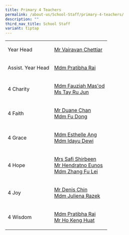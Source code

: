 ```yaml
---
title: Primary 4 Teachers
permalink: /about-us/School-Staff/primary-4-teachers/
description: ""
third_nav_title: School Staff
variant: tiptap
---
```

<table>
<tbody>
<tr>
<td rowspan="1" colspan="1">
<p>Year Head</p>
</td>
<td rowspan="1" colspan="1">
<p><a href="vairavan_uthaman@moe.edu.sg" rel="noopener noreferrer nofollow" target="_blank">Mr Vairavan Chettiar</a>
</p>
</td>
</tr>
<tr>
<td rowspan="1" colspan="1">
<p>Assist. Year Head</p>
</td>
<td rowspan="1" colspan="1">
<p><a href="pratibha_rai_matuk_rai@moe.edu.sg" rel="noopener noreferrer nofollow" target="_blank">Mdm Pratibha Rai</a>
</p>
</td>
</tr>
<tr>
<td rowspan="1" colspan="1">
<p>4 Charity</p>
</td>
<td rowspan="1" colspan="1">
<p><a href="fauziah_masod@moe.edu.sg" rel="noopener noreferrer nofollow" target="_blank">Mdm&nbsp;Fauziah&nbsp;Mas'od</a> 
<br><a href="tay_ru_jun@moe.edu.sg" rel="noopener noreferrer nofollow" target="_blank">Ms&nbsp;Tay Ru Jun</a>
</p>
</td>
</tr>
<tr>
<td rowspan="1" colspan="1">
<p>4 Faith</p>
</td>
<td rowspan="1" colspan="1">
<p><a href="duane_chan_xin_jie@moe.edu.sg" rel="noopener noreferrer nofollow" target="_blank">Mr&nbsp;Duane&nbsp;Chan</a> 
<br><a href="fu_dong@moe.edu.sg" rel="noopener noreferrer nofollow" target="_blank">Mdm&nbsp;Fu Dong</a> 
<br>
</p>
</td>
</tr>
<tr>
<td rowspan="1" colspan="1">
<p>4 Grace</p>
</td>
<td rowspan="1" colspan="1">
<p><a href="ang_mui_mui_esthelle@moe.edu.sg" rel="noopener noreferrer nofollow" target="_blank">Mdm&nbsp;Esthelle&nbsp;Ang</a> 
<br><a href="idayu_dewi_bt_juwari@moe.edu.sg" rel="noopener noreferrer nofollow" target="_blank">Mdm&nbsp;Idayu&nbsp;Dewi</a>
</p>
</td>
</tr>
<tr>
<td rowspan="1" colspan="1">
<p>4 Hope</p>
</td>
<td rowspan="1" colspan="1">
<p><a href="shamsulbadariah_hussein@moe.edu.sg" rel="noopener noreferrer nofollow" target="_blank">Mrs Safi Shirbeen</a> 
<br><a href="hendratno_b_mohamed_eunos@moe.edu.sg" rel="noopener noreferrer nofollow" target="_blank">Mr Hendratno Eunos</a> 
<br><a href="zhang_fulei@moe.edu.sg" rel="noopener noreferrer nofollow" target="_blank">Mdm&nbsp;Zhang Fu Lei</a>
</p>
</td>
</tr>
<tr>
<td rowspan="1" colspan="1">
<p>4 Joy</p>
</td>
<td rowspan="1" colspan="1">
<p><a href="chin_singloong@moe.edu.sg" rel="noopener noreferrer nofollow" target="_blank">Mr Denis&nbsp;Chin</a> 
<br><a href="julieana_razek@moe.edu.sg" rel="noopener noreferrer nofollow" target="_blank">Mdm Juliena Razek</a>
</p>
</td>
</tr>
<tr>
<td rowspan="1" colspan="1">
<p>4 Wisdom</p>
</td>
<td rowspan="1" colspan="1">
<p><a href="pratibha_rai_matuk_rai@moe.edu.sg" rel="noopener noreferrer nofollow" target="_blank">Mdm&nbsp;Pratibha&nbsp;Rai</a> 
<br><a href="ho_keng_huat@moe.edu.sg" rel="noopener noreferrer nofollow" target="_blank">Mr&nbsp;Ho Keng Huat</a>
</p>
</td>
</tr>
</tbody>
</table>
<p></p>